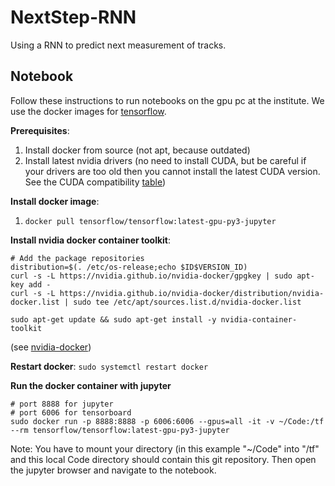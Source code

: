 # NextStep-RNN

Using a RNN to predict next measurement of tracks.

## Notebook

Follow these instructions to run notebooks on the gpu pc at the institute.
We use the docker images for [tensorflow](https://www.tensorflow.org/install/docker).


**Prerequisites**:
1. Install docker from source (not apt, because outdated)
2. Install latest nvidia drivers (no need to install CUDA, but be careful if your drivers are too old then you cannot install the latest CUDA version. See the CUDA compatibility [table](https://docs.nvidia.com/deploy/cuda-compatibility/index.html#binary-compatibility__table-toolkit-driver))

**Install docker image**:
1. `docker pull tensorflow/tensorflow:latest-gpu-py3-jupyter`

**Install nvidia docker container toolkit**:
```
# Add the package repositories
distribution=$(. /etc/os-release;echo $ID$VERSION_ID)
curl -s -L https://nvidia.github.io/nvidia-docker/gpgkey | sudo apt-key add -
curl -s -L https://nvidia.github.io/nvidia-docker/distribution/nvidia-docker.list | sudo tee /etc/apt/sources.list.d/nvidia-docker.list

sudo apt-get update && sudo apt-get install -y nvidia-container-toolkit
```
(see [nvidia-docker](https://github.com/NVIDIA/nvidia-docker))

**Restart docker**:
`sudo systemctl restart docker`

**Run the docker container with jupyter**
```
# port 8888 for jupyter
# port 6006 for tensorboard
sudo docker run -p 8888:8888 -p 6006:6006 --gpus=all -it -v ~/Code:/tf --rm tensorflow/tensorflow:latest-gpu-py3-jupyter
```

Note: You have to mount your directory (in this example "~/Code" into "/tf" and this local Code directory
should contain this git repository. Then open the jupyter browser and navigate to the notebook.
